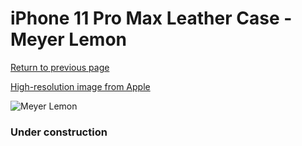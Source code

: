 # iPhone 11 Pro Max Leather Case - Meyer Lemon

[Return to previous page](/iphone_11)

[High-resolution image from Apple](https://store.storeimages.cdn-apple.com/8756/as-images.apple.com/is/MX0A2?wid=4500&hei=4500&fmt=png)

<div style="width: 384px"><img src="/everysource/MX0A2.png" alt="Meyer Lemon"></div>

### Under construction
